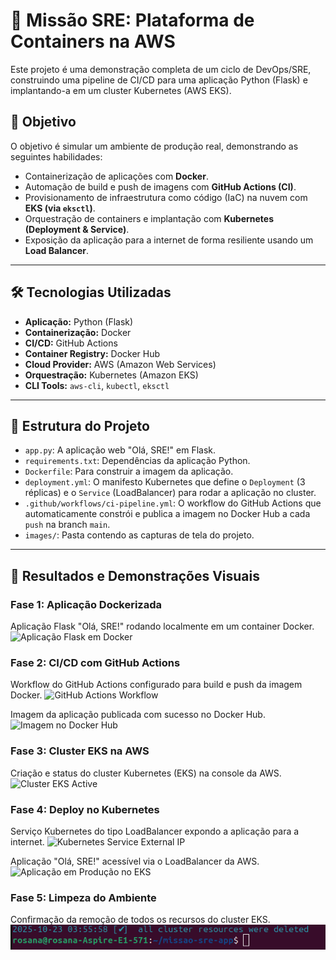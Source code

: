 # 🚀 Missão SRE: Plataforma de Containers na AWS

Este projeto é uma demonstração completa de um ciclo de DevOps/SRE, construindo uma pipeline de CI/CD para uma aplicação Python (Flask) e implantando-a em um cluster Kubernetes (AWS EKS).

## 🎯 Objetivo

O objetivo é simular um ambiente de produção real, demonstrando as seguintes habilidades:
* Containerização de aplicações com **Docker**.
* Automação de build e push de imagens com **GitHub Actions (CI)**.
* Provisionamento de infraestrutura como código (IaC) na nuvem com **EKS (via `eksctl`)**.
* Orquestração de containers e implantação com **Kubernetes (Deployment & Service)**.
* Exposição da aplicação para a internet de forma resiliente usando um **Load Balancer**.

---

## 🛠️  Tecnologias Utilizadas

* **Aplicação:** Python (Flask)
* **Containerização:** Docker
* **CI/CD:** GitHub Actions
* **Container Registry:** Docker Hub
* **Cloud Provider:** AWS (Amazon Web Services)
* **Orquestração:** Kubernetes (Amazon EKS)
* **CLI Tools:** `aws-cli`, `kubectl`, `eksctl`

---

## 📖 Estrutura do Projeto

* `app.py`: A aplicação web "Olá, SRE!" em Flask.
* `requirements.txt`: Dependências da aplicação Python.
* `Dockerfile`: Para construir a imagem da aplicação.
* `deployment.yml`: O manifesto Kubernetes que define o `Deployment` (3 réplicas) e o `Service` (LoadBalancer) para rodar a aplicação no cluster.
* `.github/workflows/ci-pipeline.yml`: O workflow do GitHub Actions que automaticamente constrói e publica a imagem no Docker Hub a cada `push` na branch `main`.
* `images/`: Pasta contendo as capturas de tela do projeto.

---

## 📸 Resultados e Demonstrações Visuais

### Fase 1: Aplicação Dockerizada

Aplicação Flask "Olá, SRE!" rodando localmente em um container Docker.
![Aplicação Flask em Docker](images/flask-local.png)

### Fase 2: CI/CD com GitHub Actions

Workflow do GitHub Actions configurado para build e push da imagem Docker.
![GitHub Actions Workflow](images/github-actions-workflow.png)

Imagem da aplicação publicada com sucesso no Docker Hub.
![Imagem no Docker Hub](images/docker-hub-image.png)

### Fase 3: Cluster EKS na AWS

Criação e status do cluster Kubernetes (EKS) na console da AWS.
![Cluster EKS Active](images/eks-cluster-active.png)

### Fase 4: Deploy no Kubernetes

Serviço Kubernetes do tipo LoadBalancer expondo a aplicação para a internet.
![Kubernetes Service External IP](images/kube-service-external-ip.png)

Aplicação "Olá, SRE!" acessível via o LoadBalancer da AWS.
![Aplicação em Produção no EKS](images/flask-eks-production.png)

### Fase 5: Limpeza do Ambiente

Confirmação da remoção de todos os recursos do cluster EKS.
![EKS Cluster Deleted](images/eks-cluster-deleted.png)
